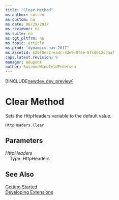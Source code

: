 ```yaml
---
title: "Clear Method"
ms.author: solsen
ms.custom: na
ms.date: 06/29/2017
ms.reviewer: na
ms.suite: na
ms.tgt_pltfrm: na
ms.topic: article
ms.prod: "dynamics-nav-2017"
ms.assetid: 620f0e32-eadc-43e9-8f6e-8fc0b12c3aaf
caps.latest.revision: 9
manager: edupont
author: SusanneWindfeldPedersen
---
```


[!INCLUDE[newdev_dev_preview](../includes/newdev_dev_preview.md)]

# Clear Method
Sets the HttpHeaders variable to the default value.

```
HttpHeaders.Clear
```

## Parameters
*HttpHeaders*  
&emsp;Type: HttpHeaders

## See Also
[Getting Started](../devenv-get-started.md)  
[Developing Extensions](../devenv-dev-overview.md)
